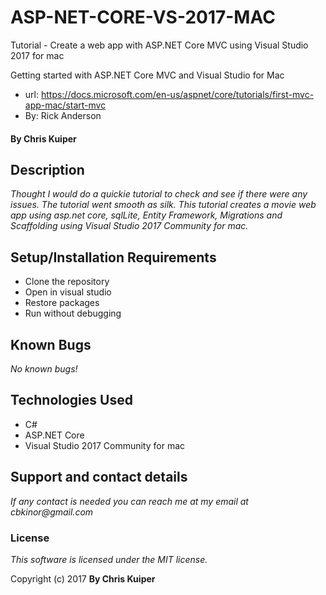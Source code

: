 # ASP-NET-CORE-VS-2017-MAC

Tutorial - Create a web app with ASP.NET Core MVC using Visual Studio 2017 for mac

Getting started with ASP.NET Core MVC and Visual Studio for Mac
- url: https://docs.microsoft.com/en-us/aspnet/core/tutorials/first-mvc-app-mac/start-mvc
-  By: Rick Anderson


#### By Chris Kuiper

## Description

_Thought I would do a quickie tutorial to check and see if there were any issues. The tutorial went smooth as silk. This tutorial creates a movie web app using asp.net core, sqlLite, Entity Framework, Migrations and Scaffolding using Visual Studio 2017 Community for mac._

## Setup/Installation Requirements
- Clone the repository
- Open in visual studio
- Restore packages
- Run without debugging

## Known Bugs
_No known bugs!_

## Technologies Used

- C#
- ASP.NET Core
- Visual Studio 2017 Community for mac

## Support and contact details
_If any contact is needed you can reach me at my email at cbkinor@gmail.com_

### License

*This software is licensed under the MIT license.*

Copyright (c) 2017 **By Chris Kuiper**
